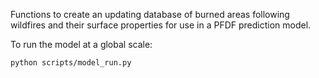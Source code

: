 Functions to create an updating database of burned areas following wildfires and their surface properties for use in a PFDF prediction model. 

To run the model at a global scale: 

    python scripts/model_run.py